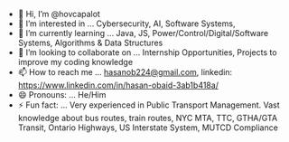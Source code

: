 - 👋 Hi, I’m @hovcapalot
- 👀 I’m interested in ... Cybersecurity, AI, Software Systems,
- 🌱 I’m currently learning ... Java, JS, Power/Control/Digital/Software Systems, Algorithms & Data Structures
- 💞️ I’m looking to collaborate on ... Internship Opportunities, Projects to improve my coding knowledge
- 📫 How to reach me ... hasanob224@gmail.com, linkedin: https://www.linkedin.com/in/hasan-obaid-3ab1b418a/
- 😄 Pronouns: ... He/Him
- ⚡ Fun fact: ... Very experienced in Public Transport Management. Vast knowledge about bus routes, train routes, NYC MTA, TTC, GTHA/GTA Transit, Ontario Highways, US Interstate System, MUTCD Compliance

<!---
hovcapalot/hovcapalot is a ✨ special ✨ repository because its `README.md` (this file) appears on your GitHub profile.
You can click the Preview link to take a look at your changes.
--->
